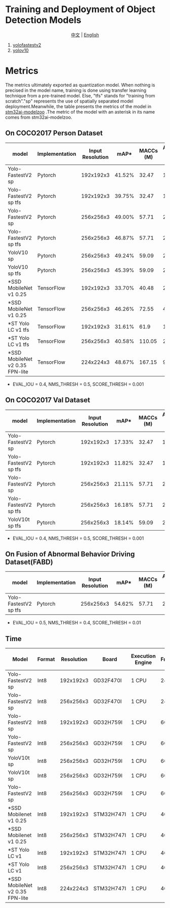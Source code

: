 # Training and Deployment of Object Detection Models

<div align="center">

[中文](README.md) | [English](README_eng.md)

</div>

1. [yolofastestv2](yolo_fastestv2) 
2. [yolov10](yolov10) 

# Metrics
The metrics ultimately exported as quantization model. When nothing is precised in the model name, training is done using transfer learning technique from a pre-trained model. Else, "tfs" stands for "training from scratch"."sp" represents the use of spatially separated model deployment.Meanwhile, the table presents the metrics of the model in [stm32ai-modelzoo](https://github.com/STMicroelectronics/stm32ai-modelzoo/blob/main/object_detection/pretrained_models/README.md) .The metric of the model with an asterisk in its name comes from stm32ai-modelzoo.
## On COCO2017 Person Dataset

| model                           | Implementation   | Input Resolution   | mAP*    | MACCs (M)  | Activation RAM (KiB)    | Weights Flash (KiB)   | Inference framework   |
|---------------------------------|------------------|--------------------|---------|------------|-------------------------|-----------------------|-----------------------|
| Yolo-FastestV2 sp               | Pytorch          | 192x192x3          | 41.52%  | 32.47      | 116.18                  | 385.79                | X-CUBE-AI 8.0.1       |
| Yolo-FastestV2 sp tfs           | Pytorch          | 192x192x3          | 39.75%  | 32.47      | 116.18                  | 385.79                | X-CUBE-AI 8.0.1       |
| Yolo-FastestV2 sp               | Pytorch          | 256x256x3          | 49.00%  | 57.71      | 214.99                  | 385.79                | X-CUBE-AI 8.0.1       |
| Yolo-FastestV2 sp tfs           | Pytorch          | 256x256x3          | 46.87%  | 57.71      | 214.99                  | 385.79                | X-CUBE-AI 8.0.1       |
| YoloV10 sp                      | Pytorch          | 256x256x3          | 49.24%  | 59.09      | 205.34                  | 354.75                | X-CUBE-AI 8.0.1       |
| YoloV10 sp tfs                  | Pytorch          | 256x256x3          | 45.39%  | 59.09      | 205.34                  | 354.75                | X-CUBE-AI 8.0.1       |
| *SSD MobileNet v1 0.25          | TensorFlow       | 192x192x3          | 33.70%  | 40.48      | 266.3                   | 438.28                | X-CUBE-AI 8.1.0       |
| *SSD MobileNet v1 0.25          | TensorFlow       | 256x256x3          | 46.26%  | 72.55      | 456.1                   | 595.66                | X-CUBE-AI 8.1.0       |
| *ST Yolo LC v1 tfs              | TensorFlow       | 192x192x3          | 31.61%  | 61.9       | 166.29                  | 276.73                | X-CUBE-AI 9.1.0       |
| *ST Yolo LC v1 tfs              | TensorFlow       | 256x256x3          | 40.58%  | 110.05     | 278.29                  | 276.73                | X-CUBE-AI 9.1.0       |
| *SSD MobileNet v2 0.35 FPN-lite | TensorFlow       | 224x224x3          | 48.67%  | 167.15     | 956.82                  | 1007.78               | X-CUBE-AI 9.1.0       |

* EVAL_IOU = 0.4, NMS_THRESH = 0.5, SCORE_THRESH = 0.001
## On COCO2017 Val Dataset


| model                 | Implementation   | Input Resolution   | mAP*     | MACCs (M)  | Activation RAM (KiB)   | Weights Flash (KiB)   | Inference framework     |
|-----------------------|------------------|--------------------|----------|------------|------------------------|-----------------------|-------------------------|
| Yolo-FastestV2 sp     | Pytorch          | 192x192x3          | 17.33%   | 32.47      | 116.18                 | 385.79                | X-CUBE-AI 8.0.1         |
| Yolo-FastestV2 sp tfs | Pytorch          | 192x192x3          | 11.82%   | 32.47      | 116.18                 | 385.79                | X-CUBE-AI 8.0.1         |
| Yolo-FastestV2 sp     | Pytorch          | 256x256x3          | 21.11%   | 57.71      | 214.99                 | 385.79                | X-CUBE-AI 8.0.1         |
| Yolo-FastestV2 sp tfs | Pytorch          | 256x256x3          | 16.18%   | 57.71      | 214.99                 | 385.79                | X-CUBE-AI 8.0.1         |
| YoloV10t sp tfs       | Pytorch          | 256x256x3          | 18.14%   | 59.09      | 205.34                 | 354.75                | X-CUBE-AI 8.0.1         |

* EVAL_IOU = 0.4, NMS_THRESH = 0.5, SCORE_THRESH = 0.001
## On Fusion of Abnormal Behavior Driving Dataset(FABD)


| model                 | Implementation  | Input Resolution  | mAP*    | MACCs (M)  | Activation RAM (KiB)  | Weights Flash (KiB)  | Inference framework    |
|-----------------------|-----------------|-------------------|---------|------------|-----------------------|----------------------|------------------------|
| Yolo-FastestV2 sp tfs | Pytorch         | 256x256x3         | 54.62%  | 57.71      | 214.99                | 385.79               | X-CUBE-AI 8.0.1        |

* EVAL_IOU = 0.5, NMS_THRESH = 0.4, SCORE_THRESH = 0.01
## Time

| Model                           | Format  | Resolution  | Board       | Execution Engine  | Frequency  | Inference time (ms)  | Inference framework  |
|---------------------------------|---------|-------------|-------------|-------------------|------------|----------------------|----------------------|
| Yolo-FastestV2 sp               | Int8    | 192x192x3   | GD32F470I   | 1 CPU             | 240 MHz    | 500.86 ms            | X-CUBE-AI 8.0.1      |
| Yolo-FastestV2 sp               | Int8    | 256x256x3   | GD32F470I   | 1 CPU             | 240 MHz    | 863.13 ms            | X-CUBE-AI 8.0.1      |
| Yolo-FastestV2 sp               | Int8    | 192x192x3   | GD32H759I   | 1 CPU             | 600 MHz    | 143.76 ms            | X-CUBE-AI 8.0.1      |
| Yolo-FastestV2 sp               | Int8    | 256x256x3   | GD32H759I   | 1 CPU             | 600 MHz    | 236.35 ms            | X-CUBE-AI 8.0.1      |
| YoloV10t sp                     | Int8    | 256x256x3   | GD32H759I   | 1 CPU             | 600 MHz    | 238.43 ms            | X-CUBE-AI 8.0.1      |
| YoloV10t sp                     | Int8    | 256x256x3   | GD32H759I   | 1 CPU             | 600 MHz    | 217.10 ms            | X-CUBE-AI 9.0.0      |
| Yolo-FastestV2 sp               | Int8    | 256x256x3   | GD32H759I   | 1 CPU             | 600 MHz    | 222.33 ms            | X-CUBE-AI 9.0.0      |
| *SSD Mobilenet v1 0.25          | Int8    | 192x192x3   | STM32H747I  | 1 CPU             | 400 MHz    | 149.22 ms            | X-CUBE-AI 9.1.0      |
| *SSD Mobilenet v1 0.25          | Int8    | 256x256x3   | STM32H747I  | 1 CPU             | 400 MHz    | 266.4 ms             | X-CUBE-AI 9.1.0      |
| *ST Yolo LC v1                  | Int8    | 192x192x3   | STM32H747I  | 1 CPU             | 400 MHz    | 179.35 ms            | X-CUBE-AI 9.1.0      |
| *ST Yolo LC v1                  | Int8    | 256x256x3   | STM32H747I  | 1 CPU             | 400 MHz    | 321.23 ms            | X-CUBE-AI 9.1.0      |
| *SSD MobileNet v2 0.35 FPN-lite | Int8    | 224x224x3   | STM32H747I  | 1 CPU             | 400 MHz    | 675.63 ms            | X-CUBE-AI 9.1.0      |
